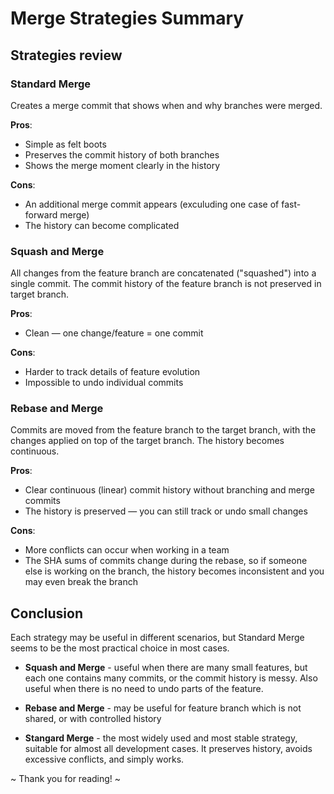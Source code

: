 # Merge Strategies Summary

## Strategies review

### Standard Merge

Creates a merge commit that shows when and why branches were merged.

**Pros**:
- Simple as felt boots
- Preserves the commit history of both branches
- Shows the merge moment clearly in the history

**Cons**:
- An additional merge commit appears (exculuding one case of fast-forward merge)
- The history can become complicated 


### Squash and Merge

All changes from the feature branch are concatenated ("squashed") into a single commit. The commit history of the feature branch is not preserved in target branch. 

**Pros**:
- Clean — one change/feature = one commit

**Cons**:
- Harder to track details of feature evolution
- Impossible to undo individual commits

### Rebase and Merge

Commits are moved from the feature branch to the target branch, with the changes applied on top of the target branch. The history becomes continuous. 

**Pros**:
- Clear continuous (linear) commit history without branching and merge commits
- The history is preserved — you can still track or undo small changes

**Cons**:
- More conflicts can occur when working in a team
- The SHA sums of commits change during the rebase, so if someone else is working on the branch, the history becomes inconsistent and you may even break the branch

## Conclusion

Each strategy may be useful in different scenarios, but Standard Merge seems to be the most practical choice in most cases. 

- **Squash and Merge** - useful when there are many small features, but each one contains many commits, or the commit history is messy. Also useful when there is no need to undo parts of the feature. 

- **Rebase and Merge** - may be useful for feature branch which is not shared, or with controlled history

- **Stangard Merge** - the most widely used and most stable strategy, suitable for almost all development cases. It preserves history, avoids excessive conflicts, and simply works.

~ Thank you for reading! ~